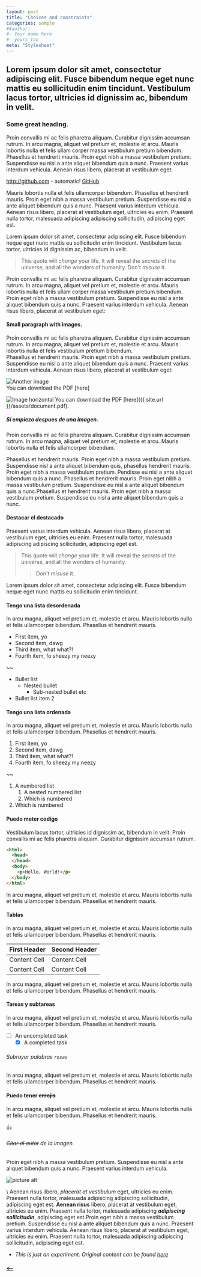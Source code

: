 ```yaml
---
layout: post
title: "Choices and constraints"
categories: sample
##author:
#- Your name here
#- yours too
meta: "Stylesheet"
---
```


## Lorem ipsum dolor sit amet, consectetur adipiscing elit. Fusce bibendum neque eget nunc mattis eu sollicitudin enim tincidunt. Vestibulum lacus tortor, ultricies id dignissim ac, bibendum in velit. ##

### Some great heading.
Proin convallis mi ac felis pharetra aliquam. Curabitur dignissim accumsan rutrum. In arcu magna, aliquet vel pretium et, molestie et arcu. Mauris lobortis nulla et felis ullam corper massa vestibulum pretium bibendum.  
Phasellus et hendrerit mauris. Proin eget nibh a massa vestibulum pretium. Suspendisse eu nisl a ante aliquet bibendum quis a nunc. Praesent varius interdum vehicula. Aenean risus libero, placerat at vestibulum eget:

http://github.com - automatic! [GitHub](http://github.com)

Mauris lobortis nulla et felis ullamcorper bibendum. Phasellus et hendrerit mauris. Proin eget nibh a massa vestibulum pretium. Suspendisse eu nisl a ante aliquet bibendum quis a nunc. Praesent varius interdum vehicula. Aenean risus libero, placerat at vestibulum eget, ultricies eu enim. Praesent nulla tortor, malesuada adipiscing adipiscing sollicitudin, adipiscing eget est.

Lorem ipsum dolor sit amet, consectetur adipiscing elit. Fusce bibendum neque eget nunc mattis eu sollicitudin enim tincidunt. Vestibulum lacus tortor, ultricies id dignissim ac, bibendum in velit.

> This quote will *change* your life. It will reveal the <i>secrets</i> of the universe, and all the wonders of humanity. Don't <em>misuse</em> it.

Proin convallis mi ac felis pharetra aliquam. Curabitur dignissim accumsan rutrum. In arcu magna, aliquet vel pretium et, molestie et arcu. Mauris lobortis nulla et felis ullam corper massa vestibulum pretium bibendum. Proin eget nibh a massa vestibulum pretium. Suspendisse eu nisl a ante aliquet bibendum quis a nunc. Praesent varius interdum vehicula. Aenean risus libero, placerat at vestibulum eget:

#### Small paragraph with images.
Proin convallis mi ac felis pharetra aliquam. Curabitur dignissim accumsan rutrum. In arcu magna, aliquet vel pretium et, molestie et arcu. Mauris lobortis nulla et felis vestibulum pretium bibendum.  
Phasellus et hendrerit mauris. Proin eget nibh a massa vestibulum pretium. Suspendisse eu nisl a ante aliquet bibendum quis a nunc. Praesent varius interdum vehicula. Aenean risus libero, placerat at vestibulum eget:


![Another image](https://i.pinimg.com/564x/7b/e8/46/7be8466954c8278b55061175193aa25b.jpg)  
You can download the PDF [here]

![Image horizontal](https://images.unsplash.com/photo-1568733873715-f9d497a47ea0?ixlib=rb-1.2.1&ixid=eyJhcHBfaWQiOjEyMDd9&auto=format&fit=crop&w=1950&q=80)
You can download the PDF [here]({{ site.url }}/assets/document.pdf).


##### Si empiezo despues de una imagen.
Proin convallis mi ac felis pharetra aliquam. Curabitur dignissim accumsan rutrum. In arcu magna, aliquet vel pretium et, molestie et arcu. Mauris lobortis nulla et felis ullamcorper bibendum.

Phasellus et hendrerit mauris. Proin eget nibh a massa vestibulum pretium. Suspendisse nisl a ante aliquet bibendum quis, phasellus hendrerit mauris. Proin eget nibh a massa vestibulum pretium. Pendisse eu nisl a ante aliquet bibendum quis a nunc. Phasellus et hendrerit mauris. Proin eget nibh a massa vestibulum pretium. Suspendisse eu nisl a ante aliquet bibendum quis a nunc.Phasellus et hendrerit mauris. Proin eget nibh a massa vestibulum pretium. Suspendisse eu nisl a ante aliquet bibendum quis a nunc.

#### Destacar el destacado
Praesent varius interdum vehicula. Aenean risus libero, placerat at vestibulum eget, ultricies eu enim. Praesent nulla tortor, malesuada adipiscing adipiscing sollicitudin, adipiscing eget est.

> This quote will *change* your life. It will reveal the <i>secrets</i> of the universe, and all the wonders of humanity.
>> Don't <em>misuse</em> it.

Lorem ipsum dolor sit amet, consectetur adipiscing elit. Fusce bibendum neque eget nunc mattis eu sollicitudin enim tincidunt.

#### Tengo una lista desordenada
In arcu magna, aliquet vel pretium et, molestie et arcu. Mauris lobortis nulla et felis ullamcorper bibendum. Phasellus et hendrerit mauris.

- First item, yo
- Second item, dawg
- Third item, what what?!
- Fourth item, fo sheezy my neezy

~~

- Bullet list
  - Nested bullet
    - Sub-nested bullet etc
- Bullet list item 2

#### Tengo una lista ordenada
In arcu magna, aliquet vel pretium et, molestie et arcu. Mauris lobortis nulla et felis ullamcorper bibendum. Phasellus et hendrerit mauris.

1. First item, yo
2. Second item, dawg
3. Third item, what what?!
4. Fourth item, fo sheezy my neezy

~~

1. A numbered list
    1. A nested numbered list
    2. Which is numbered
2. Which is numbered


#### Puedo meter codigo
Vestibulum lacus tortor, ultricies id dignissim ac, bibendum in velit. Proin convallis mi ac felis pharetra aliquam. Curabitur dignissim accumsan rutrum.

```html
<html>
  <head>
  </head>
  <body>
    <p>Hello, World!</p>
  </body>
</html>
```


In arcu magna, aliquet vel pretium et, molestie et arcu. Mauris lobortis nulla et felis ullamcorper bibendum. Phasellus et hendrerit mauris.

#### Tablas
In arcu magna, aliquet vel pretium et, molestie et arcu. Mauris lobortis nulla et felis ullamcorper bibendum. Phasellus et hendrerit mauris.

First Header  | Second Header
------------- | -------------
Content Cell  | Content Cell
Content Cell  | Content Cell

In arcu magna, aliquet vel pretium et, molestie et arcu. Mauris lobortis nulla et felis ullamcorper bibendum. Phasellus et hendrerit mauris.

#### Tareas y subtareas
In arcu magna, aliquet vel pretium et, molestie et arcu. Mauris lobortis nulla et felis ullamcorper bibendum. Phasellus et hendrerit mauris.

- [ ] An uncompleted task
  - [x] A completed task

###### Subrayar palabras `rosas`

In arcu magna, aliquet vel pretium et, molestie et arcu. Mauris lobortis nulla et felis ullamcorper bibendum. Phasellus et hendrerit mauris.

#### Puedo tener ~~emojis~~
In arcu magna, aliquet vel pretium et, molestie et arcu. Mauris lobortis nulla et felis ullamcorper bibendum. Phasellus et hendrerit mauris.

:+1:

###### ~~Citar al autor~~ de la imagen.
Proin eget nibh a massa vestibulum pretium. Suspendisse eu nisl a ante aliquet bibendum quis a nunc. Praesent varius interdum vehicula.

 ![picture alt](http://via.placeholder.com/200x150 "Title is optional")

\\
Aenean risus libero, *placerat at vestibulum* eget, ultricies eu enim. Praesent nulla tortor, malesuada adipiscing adipiscing sollicitudin, adipiscing eget est. **Aenean risus** libero, placerat at vestibulum eget, ultricies eu enim. Praesent nulla tortor, malesuada adipiscing ***adipiscing sollicitudin***, adipiscing eget est.Proin eget nibh a massa vestibulum pretium. Suspendisse eu nisl a ante aliquet bibendum quis a nunc. Praesent varius interdum vehicula. Aenean risus libero, placerat at vestibulum eget, ultricies eu enim. Praesent nulla tortor, malesuada adipiscing adipiscing sollicitudin, adipiscing eget est.

- *This is just an experiment. Original content can be found [here](https://developer.apple.com/design/human-interface-guidelines/ios/overview/themes/)*

##### [⟵](/../../manima/index.html)

